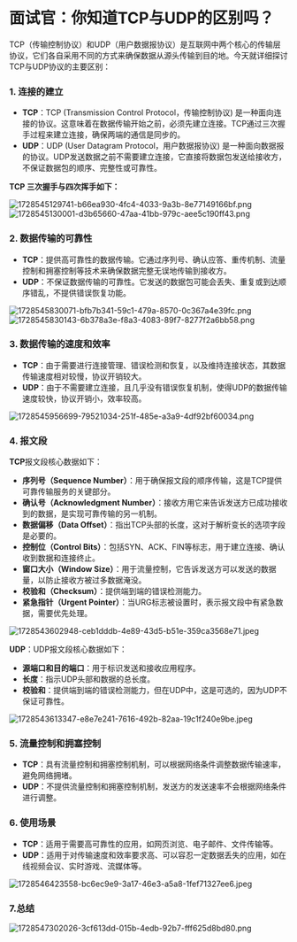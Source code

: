 # 面试官：你知道TCP与UDP的区别吗？

TCP（传输控制协议）和UDP（用户数据报协议）是互联网中两个核心的传输层协议，它们各自采用不同的方式来确保数据从源头传输到目的地。今天就详细探讨TCP与UDP协议的主要区别：

### 1. 连接的建立

+ **TCP**：TCP (Transmission Control Protocol，传输控制协议) 是一种面向连接的协议。这意味着在数据传输开始之前，必须先建立连接。TCP通过三次握手过程来建立连接，确保两端的通信是同步的。
+ **UDP**：UDP (User Datagram Protocol，用户数据报协议) 是一种面向数据报的协议。UDP发送数据之前不需要建立连接，它直接将数据包发送给接收方，不保证数据包的顺序、完整性或可靠性。

**TCP 三次握手与四次挥手如下：**

![1728545129741-b66ea930-4fc4-4033-9a3b-8e77149166bf.png](./img/-E1tuxN-Xvss4r_n/1728545129741-b66ea930-4fc4-4033-9a3b-8e77149166bf-594820.png)![1728545130001-d3b65660-47aa-41bb-979c-aee5c190ff43.png](./img/-E1tuxN-Xvss4r_n/1728545130001-d3b65660-47aa-41bb-979c-aee5c190ff43-951558.png)

### 2. 数据传输的可靠性

+ **TCP**：提供高可靠性的数据传输。它通过序列号、确认应答、重传机制、流量控制和拥塞控制等技术来确保数据完整无误地传输到接收方。
+ **UDP**：不保证数据传输的可靠性。它发送的数据包可能会丢失、重复或到达顺序错乱，不提供错误恢复功能。

![1728545830071-bfb7b341-59c1-479a-8570-0c367a4e39fc.png](./img/-E1tuxN-Xvss4r_n/1728545830071-bfb7b341-59c1-479a-8570-0c367a4e39fc-562330.png)![1728545830143-6b378a3e-f8a3-4083-89f7-8277f2a6bb58.png](./img/-E1tuxN-Xvss4r_n/1728545830143-6b378a3e-f8a3-4083-89f7-8277f2a6bb58-190985.png)

### 3. 数据传输的速度和效率

+ **TCP**：由于需要进行连接管理、错误检测和恢复，以及维持连接状态，其数据传输速度相对较慢，协议开销较大。
+ **UDP**：由于不需要建立连接，且几乎没有错误恢复机制，使得UDP的数据传输速度较快，协议开销小，效率较高。

![1728545956699-79521034-251f-485e-a3a9-4df92bf60034.png](./img/-E1tuxN-Xvss4r_n/1728545956699-79521034-251f-485e-a3a9-4df92bf60034-500708.png)

### 4. 报文段

**TCP**报文段核心数据如下：

+ **序列号（Sequence Number）**：用于确保报文段的顺序传输，这是TCP提供可靠传输服务的关键部分。
+ **确认号（Acknowledgment Number）**：接收方用它来告诉发送方已成功接收到的数据，是实现可靠传输的另一机制。
+ **数据偏移（Data Offset）**：指出TCP头部的长度，这对于解析变长的选项字段是必要的。
+ **控制位（Control Bits）**：包括SYN、ACK、FIN等标志，用于建立连接、确认收到数据和连接终止。
+ **窗口大小（Window Size）**：用于流量控制，它告诉发送方可以发送的数据量，以防止接收方被过多数据淹没。
+ **校验和（Checksum）**：提供端到端的错误检测能力。
+ **紧急指针（Urgent Pointer）**：当URG标志被设置时，表示报文段中有紧急数据，需要优先处理。

![1728543602948-ceb1dddb-4e89-43d5-b51e-359ca3568e71.jpeg](./img/-E1tuxN-Xvss4r_n/1728543602948-ceb1dddb-4e89-43d5-b51e-359ca3568e71-033562.jpeg)

**UDP**：UDP报文段核心数据如下：

+ **源端口和目的端口**：用于标识发送和接收应用程序。
+ **长度**：指示UDP头部和数据的总长度。
+ **校验和**：提供端到端的错误检测能力，但在UDP中，这是可选的，因为UDP不保证可靠性。

![1728543613347-e8e7e241-7616-492b-82aa-19c1f240e9be.jpeg](./img/-E1tuxN-Xvss4r_n/1728543613347-e8e7e241-7616-492b-82aa-19c1f240e9be-507266.jpeg)

### 5. 流量控制和拥塞控制

+ **TCP**：具有流量控制和拥塞控制机制，可以根据网络条件调整数据传输速率，避免网络拥堵。
+ **UDP**：不提供流量控制和拥塞控制机制，发送方的发送速率不会根据网络条件进行调整。

### 6. 使用场景

+ **TCP**：适用于需要高可靠性的应用，如网页浏览、电子邮件、文件传输等。
+ **UDP**：适用于对传输速度和效率要求高、可以容忍一定数据丢失的应用，如在线视频会议、实时游戏、流媒体等。

![1728546423558-bc6ec9e9-3a17-46e3-a5a8-1fef71327ee6.jpeg](./img/-E1tuxN-Xvss4r_n/1728546423558-bc6ec9e9-3a17-46e3-a5a8-1fef71327ee6-348817.jpeg)

### 7.总结

![1728547302026-3cf613dd-015b-4edb-92b7-fff625d8bd80.png](./img/-E1tuxN-Xvss4r_n/1728547302026-3cf613dd-015b-4edb-92b7-fff625d8bd80-953133.png)
